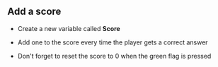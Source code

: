 ## Add a score

+ Create a new variable called **Score**

+ Add one to the score every time the player gets a correct answer

+ Don't forget to reset the score to 0 when the green flag is pressed
